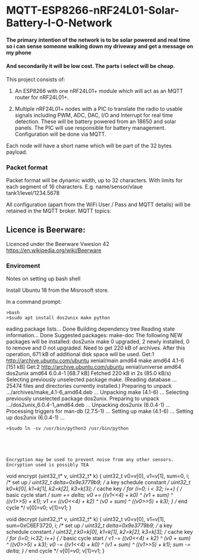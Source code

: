 # MQTT-ESP8266-nRF24L01-Solar-Battery-I-O-Network

#### The primary intention of the network is to be solar powered and real time so i can sense someone walking down my driveway and get a message on my phone
#### And secondarily it will be low cost. The parts i select will be cheap.


This project consists of:

1. An ESP8266 with one nRF24L01+ module which will act as an MQTT router for nRF24L01+.

2. Multiple nRF24L01+ nodes with a PIC to translate the radio to usable signals including PWM, ADC, DAC, I/O and Interrupt for real time detection.
These will be battery powered from an 18650 and solar panels. The PIC will use responsible for battery management.
Configuration will be done via MQTT.

Each node will have a short name which will be part of the 32 bytes payload.

### Packet format
Packet format will be dynamic width, up to 32 characters.
With limits for each segment of 16 characters.
E.g. name/sensor/vlaue
tank1/level/1234.5678


All configuration (apart from the WiFi User / Pass and MQTT details) will be retained in the MQTT broker.
MQTT topics:

## Licence is Beerware:
Licenced under the Beerware Vwesion 42
https://en.wikipedia.org/wiki/Beerware

### Enviroment
Notes on setting up bash shell

Install Ubuntu 18 from the Misrosoft store.

In a command prompt:
```
>bash
>$sudo apt install dos2unix make python

```
eading package lists... Done
Building dependency tree
Reading state information... Done
Suggested packages:
  make-doc
The following NEW packages will be installed:
  dos2unix make
0 upgraded, 2 newly installed, 0 to remove and 0 not upgraded.
Need to get 220 kB of archives.
After this operation, 671 kB of additional disk space will be used.
Get:1 http://archive.ubuntu.com/ubuntu xenial/main amd64 make amd64 4.1-6 [151 kB]
Get:2 http://archive.ubuntu.com/ubuntu xenial/universe amd64 dos2unix amd64 6.0.4-1 [68.7 kB]
Fetched 220 kB in 2s (85.0 kB/s)
Selecting previously unselected package make.
(Reading database ... 25474 files and directories currently installed.)
Preparing to unpack .../archives/make_4.1-6_amd64.deb ...
Unpacking make (4.1-6) ...
Selecting previously unselected package dos2unix.
Preparing to unpack .../dos2unix_6.0.4-1_amd64.deb ...
Unpacking dos2unix (6.0.4-1) ...
Processing triggers for man-db (2.7.5-1) ...
Setting up make (4.1-6) ...
Setting up dos2unix (6.0.4-1) ...
```
>$sudo ln -sv /usr/bin/python3 /usr/bin/python





Encryption may be used to prevent noise from any other sensors. 
Encryption used is possibly TEA
```
void encrypt (uint32_t* v, uint32_t* k) {
    uint32_t v0=v[0], v1=v[1], sum=0, i;           /* set up */
    uint32_t delta=0x9e3779b9;                     /* a key schedule constant */
    uint32_t k0=k[0], k1=k[1], k2=k[2], k3=k[3];   /* cache key */
    for (i=0; i < 32; i++) {                       /* basic cycle start */
        sum += delta;
        v0 += ((v1<<4) + k0) ^ (v1 + sum) ^ ((v1>>5) + k1);
        v1 += ((v0<<4) + k2) ^ (v0 + sum) ^ ((v0>>5) + k3);
    }                                              /* end cycle */
    v[0]=v0; v[1]=v1;
}

void decrypt (uint32_t* v, uint32_t* k) {
    uint32_t v0=v[0], v1=v[1], sum=0xC6EF3720, i;  /* set up */
    uint32_t delta=0x9e3779b9;                     /* a key schedule constant */
    uint32_t k0=k[0], k1=k[1], k2=k[2], k3=k[3];   /* cache key */
    for (i=0; i<32; i++) {                         /* basic cycle start */
        v1 -= ((v0<<4) + k2) ^ (v0 + sum) ^ ((v0>>5) + k3);
        v0 -= ((v1<<4) + k0) ^ (v1 + sum) ^ ((v1>>5) + k1);
        sum -= delta;
    }                                              /* end cycle */
    v[0]=v0; v[1]=v1;
}
```
